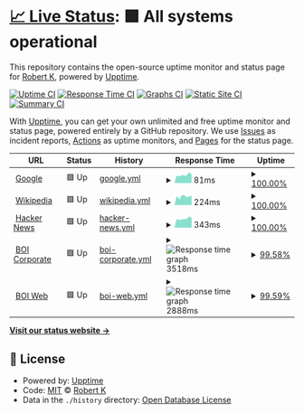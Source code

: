 # [📈 Live Status](https://demo.upptime.js.org): <!--live status--> **🟩 All systems operational**

This repository contains the open-source uptime monitor and status page for [Robert K](http://www.woodst.com/), powered by [Upptime](https://github.com/upptime/upptime).

[![Uptime CI](https://github.com/rk/upptime/workflows/Uptime%20CI/badge.svg)](https://github.com/rk/upptime/actions?query=workflow%3A%22Uptime+CI%22)
[![Response Time CI](https://github.com/rk/upptime/workflows/Response%20Time%20CI/badge.svg)](https://github.com/rk/upptime/actions?query=workflow%3A%22Response+Time+CI%22)
[![Graphs CI](https://github.com/rk/upptime/workflows/Graphs%20CI/badge.svg)](https://github.com/rk/upptime/actions?query=workflow%3A%22Graphs+CI%22)
[![Static Site CI](https://github.com/rk/upptime/workflows/Static%20Site%20CI/badge.svg)](https://github.com/rk/upptime/actions?query=workflow%3A%22Static+Site+CI%22)
[![Summary CI](https://github.com/rk/upptime/workflows/Summary%20CI/badge.svg)](https://github.com/rk/upptime/actions?query=workflow%3A%22Summary+CI%22)

With [Upptime](https://upptime.js.org), you can get your own unlimited and free uptime monitor and status page, powered entirely by a GitHub repository. We use [Issues](https://github.com/rk/upptime/issues) as incident reports, [Actions](https://github.com/rk/upptime/actions) as uptime monitors, and [Pages](https://demo.upptime.js.org) for the status page.

<!--start: status pages-->
<!-- This summary is generated by Upptime (https://github.com/upptime/upptime) -->
<!-- Do not edit this manually, your changes will be overwritten -->
<!-- prettier-ignore -->
| URL | Status | History | Response Time | Uptime |
| --- | ------ | ------- | ------------- | ------ |
| <img alt="" src="https://icons.duckduckgo.com/ip3/www.google.com.ico" height="13"> [Google](https://www.google.com) | 🟩 Up | [google.yml](https://github.com/1ramkrishnan/Upptime/commits/HEAD/history/google.yml) | <details><summary><img alt="Response time graph" src="./graphs/google/response-time-week.png" height="20"> 81ms</summary><br><a href="https://demo.upptime.js.org/history/google"><img alt="Response time 81" src="https://img.shields.io/endpoint?url=https%3A%2F%2Fraw.githubusercontent.com%2F1ramkrishnan%2FUpptime%2FHEAD%2Fapi%2Fgoogle%2Fresponse-time.json"></a><br><a href="https://demo.upptime.js.org/history/google"><img alt="24-hour response time 86" src="https://img.shields.io/endpoint?url=https%3A%2F%2Fraw.githubusercontent.com%2F1ramkrishnan%2FUpptime%2FHEAD%2Fapi%2Fgoogle%2Fresponse-time-day.json"></a><br><a href="https://demo.upptime.js.org/history/google"><img alt="7-day response time 81" src="https://img.shields.io/endpoint?url=https%3A%2F%2Fraw.githubusercontent.com%2F1ramkrishnan%2FUpptime%2FHEAD%2Fapi%2Fgoogle%2Fresponse-time-week.json"></a><br><a href="https://demo.upptime.js.org/history/google"><img alt="30-day response time 81" src="https://img.shields.io/endpoint?url=https%3A%2F%2Fraw.githubusercontent.com%2F1ramkrishnan%2FUpptime%2FHEAD%2Fapi%2Fgoogle%2Fresponse-time-month.json"></a><br><a href="https://demo.upptime.js.org/history/google"><img alt="1-year response time 81" src="https://img.shields.io/endpoint?url=https%3A%2F%2Fraw.githubusercontent.com%2F1ramkrishnan%2FUpptime%2FHEAD%2Fapi%2Fgoogle%2Fresponse-time-year.json"></a></details> | <details><summary><a href="https://demo.upptime.js.org/history/google">100.00%</a></summary><a href="https://demo.upptime.js.org/history/google"><img alt="All-time uptime 100.00%" src="https://img.shields.io/endpoint?url=https%3A%2F%2Fraw.githubusercontent.com%2F1ramkrishnan%2FUpptime%2FHEAD%2Fapi%2Fgoogle%2Fuptime.json"></a><br><a href="https://demo.upptime.js.org/history/google"><img alt="24-hour uptime 100.00%" src="https://img.shields.io/endpoint?url=https%3A%2F%2Fraw.githubusercontent.com%2F1ramkrishnan%2FUpptime%2FHEAD%2Fapi%2Fgoogle%2Fuptime-day.json"></a><br><a href="https://demo.upptime.js.org/history/google"><img alt="7-day uptime 100.00%" src="https://img.shields.io/endpoint?url=https%3A%2F%2Fraw.githubusercontent.com%2F1ramkrishnan%2FUpptime%2FHEAD%2Fapi%2Fgoogle%2Fuptime-week.json"></a><br><a href="https://demo.upptime.js.org/history/google"><img alt="30-day uptime 100.00%" src="https://img.shields.io/endpoint?url=https%3A%2F%2Fraw.githubusercontent.com%2F1ramkrishnan%2FUpptime%2FHEAD%2Fapi%2Fgoogle%2Fuptime-month.json"></a><br><a href="https://demo.upptime.js.org/history/google"><img alt="1-year uptime 100.00%" src="https://img.shields.io/endpoint?url=https%3A%2F%2Fraw.githubusercontent.com%2F1ramkrishnan%2FUpptime%2FHEAD%2Fapi%2Fgoogle%2Fuptime-year.json"></a></details>
| <img alt="" src="https://icons.duckduckgo.com/ip3/en.wikipedia.org.ico" height="13"> [Wikipedia](https://en.wikipedia.org) | 🟩 Up | [wikipedia.yml](https://github.com/1ramkrishnan/Upptime/commits/HEAD/history/wikipedia.yml) | <details><summary><img alt="Response time graph" src="./graphs/wikipedia/response-time-week.png" height="20"> 224ms</summary><br><a href="https://demo.upptime.js.org/history/wikipedia"><img alt="Response time 224" src="https://img.shields.io/endpoint?url=https%3A%2F%2Fraw.githubusercontent.com%2F1ramkrishnan%2FUpptime%2FHEAD%2Fapi%2Fwikipedia%2Fresponse-time.json"></a><br><a href="https://demo.upptime.js.org/history/wikipedia"><img alt="24-hour response time 203" src="https://img.shields.io/endpoint?url=https%3A%2F%2Fraw.githubusercontent.com%2F1ramkrishnan%2FUpptime%2FHEAD%2Fapi%2Fwikipedia%2Fresponse-time-day.json"></a><br><a href="https://demo.upptime.js.org/history/wikipedia"><img alt="7-day response time 224" src="https://img.shields.io/endpoint?url=https%3A%2F%2Fraw.githubusercontent.com%2F1ramkrishnan%2FUpptime%2FHEAD%2Fapi%2Fwikipedia%2Fresponse-time-week.json"></a><br><a href="https://demo.upptime.js.org/history/wikipedia"><img alt="30-day response time 224" src="https://img.shields.io/endpoint?url=https%3A%2F%2Fraw.githubusercontent.com%2F1ramkrishnan%2FUpptime%2FHEAD%2Fapi%2Fwikipedia%2Fresponse-time-month.json"></a><br><a href="https://demo.upptime.js.org/history/wikipedia"><img alt="1-year response time 224" src="https://img.shields.io/endpoint?url=https%3A%2F%2Fraw.githubusercontent.com%2F1ramkrishnan%2FUpptime%2FHEAD%2Fapi%2Fwikipedia%2Fresponse-time-year.json"></a></details> | <details><summary><a href="https://demo.upptime.js.org/history/wikipedia">100.00%</a></summary><a href="https://demo.upptime.js.org/history/wikipedia"><img alt="All-time uptime 100.00%" src="https://img.shields.io/endpoint?url=https%3A%2F%2Fraw.githubusercontent.com%2F1ramkrishnan%2FUpptime%2FHEAD%2Fapi%2Fwikipedia%2Fuptime.json"></a><br><a href="https://demo.upptime.js.org/history/wikipedia"><img alt="24-hour uptime 100.00%" src="https://img.shields.io/endpoint?url=https%3A%2F%2Fraw.githubusercontent.com%2F1ramkrishnan%2FUpptime%2FHEAD%2Fapi%2Fwikipedia%2Fuptime-day.json"></a><br><a href="https://demo.upptime.js.org/history/wikipedia"><img alt="7-day uptime 100.00%" src="https://img.shields.io/endpoint?url=https%3A%2F%2Fraw.githubusercontent.com%2F1ramkrishnan%2FUpptime%2FHEAD%2Fapi%2Fwikipedia%2Fuptime-week.json"></a><br><a href="https://demo.upptime.js.org/history/wikipedia"><img alt="30-day uptime 100.00%" src="https://img.shields.io/endpoint?url=https%3A%2F%2Fraw.githubusercontent.com%2F1ramkrishnan%2FUpptime%2FHEAD%2Fapi%2Fwikipedia%2Fuptime-month.json"></a><br><a href="https://demo.upptime.js.org/history/wikipedia"><img alt="1-year uptime 100.00%" src="https://img.shields.io/endpoint?url=https%3A%2F%2Fraw.githubusercontent.com%2F1ramkrishnan%2FUpptime%2FHEAD%2Fapi%2Fwikipedia%2Fuptime-year.json"></a></details>
| <img alt="" src="https://icons.duckduckgo.com/ip3/news.ycombinator.com.ico" height="13"> [Hacker News](https://news.ycombinator.com) | 🟩 Up | [hacker-news.yml](https://github.com/1ramkrishnan/Upptime/commits/HEAD/history/hacker-news.yml) | <details><summary><img alt="Response time graph" src="./graphs/hacker-news/response-time-week.png" height="20"> 343ms</summary><br><a href="https://demo.upptime.js.org/history/hacker-news"><img alt="Response time 343" src="https://img.shields.io/endpoint?url=https%3A%2F%2Fraw.githubusercontent.com%2F1ramkrishnan%2FUpptime%2FHEAD%2Fapi%2Fhacker-news%2Fresponse-time.json"></a><br><a href="https://demo.upptime.js.org/history/hacker-news"><img alt="24-hour response time 260" src="https://img.shields.io/endpoint?url=https%3A%2F%2Fraw.githubusercontent.com%2F1ramkrishnan%2FUpptime%2FHEAD%2Fapi%2Fhacker-news%2Fresponse-time-day.json"></a><br><a href="https://demo.upptime.js.org/history/hacker-news"><img alt="7-day response time 343" src="https://img.shields.io/endpoint?url=https%3A%2F%2Fraw.githubusercontent.com%2F1ramkrishnan%2FUpptime%2FHEAD%2Fapi%2Fhacker-news%2Fresponse-time-week.json"></a><br><a href="https://demo.upptime.js.org/history/hacker-news"><img alt="30-day response time 343" src="https://img.shields.io/endpoint?url=https%3A%2F%2Fraw.githubusercontent.com%2F1ramkrishnan%2FUpptime%2FHEAD%2Fapi%2Fhacker-news%2Fresponse-time-month.json"></a><br><a href="https://demo.upptime.js.org/history/hacker-news"><img alt="1-year response time 343" src="https://img.shields.io/endpoint?url=https%3A%2F%2Fraw.githubusercontent.com%2F1ramkrishnan%2FUpptime%2FHEAD%2Fapi%2Fhacker-news%2Fresponse-time-year.json"></a></details> | <details><summary><a href="https://demo.upptime.js.org/history/hacker-news">100.00%</a></summary><a href="https://demo.upptime.js.org/history/hacker-news"><img alt="All-time uptime 100.00%" src="https://img.shields.io/endpoint?url=https%3A%2F%2Fraw.githubusercontent.com%2F1ramkrishnan%2FUpptime%2FHEAD%2Fapi%2Fhacker-news%2Fuptime.json"></a><br><a href="https://demo.upptime.js.org/history/hacker-news"><img alt="24-hour uptime 100.00%" src="https://img.shields.io/endpoint?url=https%3A%2F%2Fraw.githubusercontent.com%2F1ramkrishnan%2FUpptime%2FHEAD%2Fapi%2Fhacker-news%2Fuptime-day.json"></a><br><a href="https://demo.upptime.js.org/history/hacker-news"><img alt="7-day uptime 100.00%" src="https://img.shields.io/endpoint?url=https%3A%2F%2Fraw.githubusercontent.com%2F1ramkrishnan%2FUpptime%2FHEAD%2Fapi%2Fhacker-news%2Fuptime-week.json"></a><br><a href="https://demo.upptime.js.org/history/hacker-news"><img alt="30-day uptime 100.00%" src="https://img.shields.io/endpoint?url=https%3A%2F%2Fraw.githubusercontent.com%2F1ramkrishnan%2FUpptime%2FHEAD%2Fapi%2Fhacker-news%2Fuptime-month.json"></a><br><a href="https://demo.upptime.js.org/history/hacker-news"><img alt="1-year uptime 100.00%" src="https://img.shields.io/endpoint?url=https%3A%2F%2Fraw.githubusercontent.com%2F1ramkrishnan%2FUpptime%2FHEAD%2Fapi%2Fhacker-news%2Fuptime-year.json"></a></details>
| <img alt="" src="https://icons.duckduckgo.com/ip3/bankofindia.co.in.ico" height="13"> [BOI Corporate](https://bankofindia.co.in) | 🟩 Up | [boi-corporate.yml](https://github.com/1ramkrishnan/Upptime/commits/HEAD/history/boi-corporate.yml) | <details><summary><img alt="Response time graph" src="./graphs/boi-corporate/response-time-week.png" height="20"> 3518ms</summary><br><a href="https://demo.upptime.js.org/history/boi-corporate"><img alt="Response time 3518" src="https://img.shields.io/endpoint?url=https%3A%2F%2Fraw.githubusercontent.com%2F1ramkrishnan%2FUpptime%2FHEAD%2Fapi%2Fboi-corporate%2Fresponse-time.json"></a><br><a href="https://demo.upptime.js.org/history/boi-corporate"><img alt="24-hour response time 3962" src="https://img.shields.io/endpoint?url=https%3A%2F%2Fraw.githubusercontent.com%2F1ramkrishnan%2FUpptime%2FHEAD%2Fapi%2Fboi-corporate%2Fresponse-time-day.json"></a><br><a href="https://demo.upptime.js.org/history/boi-corporate"><img alt="7-day response time 3518" src="https://img.shields.io/endpoint?url=https%3A%2F%2Fraw.githubusercontent.com%2F1ramkrishnan%2FUpptime%2FHEAD%2Fapi%2Fboi-corporate%2Fresponse-time-week.json"></a><br><a href="https://demo.upptime.js.org/history/boi-corporate"><img alt="30-day response time 3518" src="https://img.shields.io/endpoint?url=https%3A%2F%2Fraw.githubusercontent.com%2F1ramkrishnan%2FUpptime%2FHEAD%2Fapi%2Fboi-corporate%2Fresponse-time-month.json"></a><br><a href="https://demo.upptime.js.org/history/boi-corporate"><img alt="1-year response time 3518" src="https://img.shields.io/endpoint?url=https%3A%2F%2Fraw.githubusercontent.com%2F1ramkrishnan%2FUpptime%2FHEAD%2Fapi%2Fboi-corporate%2Fresponse-time-year.json"></a></details> | <details><summary><a href="https://demo.upptime.js.org/history/boi-corporate">99.58%</a></summary><a href="https://demo.upptime.js.org/history/boi-corporate"><img alt="All-time uptime 99.58%" src="https://img.shields.io/endpoint?url=https%3A%2F%2Fraw.githubusercontent.com%2F1ramkrishnan%2FUpptime%2FHEAD%2Fapi%2Fboi-corporate%2Fuptime.json"></a><br><a href="https://demo.upptime.js.org/history/boi-corporate"><img alt="24-hour uptime 100.00%" src="https://img.shields.io/endpoint?url=https%3A%2F%2Fraw.githubusercontent.com%2F1ramkrishnan%2FUpptime%2FHEAD%2Fapi%2Fboi-corporate%2Fuptime-day.json"></a><br><a href="https://demo.upptime.js.org/history/boi-corporate"><img alt="7-day uptime 99.58%" src="https://img.shields.io/endpoint?url=https%3A%2F%2Fraw.githubusercontent.com%2F1ramkrishnan%2FUpptime%2FHEAD%2Fapi%2Fboi-corporate%2Fuptime-week.json"></a><br><a href="https://demo.upptime.js.org/history/boi-corporate"><img alt="30-day uptime 99.58%" src="https://img.shields.io/endpoint?url=https%3A%2F%2Fraw.githubusercontent.com%2F1ramkrishnan%2FUpptime%2FHEAD%2Fapi%2Fboi-corporate%2Fuptime-month.json"></a><br><a href="https://demo.upptime.js.org/history/boi-corporate"><img alt="1-year uptime 99.58%" src="https://img.shields.io/endpoint?url=https%3A%2F%2Fraw.githubusercontent.com%2F1ramkrishnan%2FUpptime%2FHEAD%2Fapi%2Fboi-corporate%2Fuptime-year.json"></a></details>
| <img alt="" src="https://icons.duckduckgo.com/ip3/boiweb.bankofindia.co.in.ico" height="13"> [BOI Web](https://boiweb.bankofindia.co.in) | 🟩 Up | [boi-web.yml](https://github.com/1ramkrishnan/Upptime/commits/HEAD/history/boi-web.yml) | <details><summary><img alt="Response time graph" src="./graphs/boi-web/response-time-week.png" height="20"> 2888ms</summary><br><a href="https://demo.upptime.js.org/history/boi-web"><img alt="Response time 2888" src="https://img.shields.io/endpoint?url=https%3A%2F%2Fraw.githubusercontent.com%2F1ramkrishnan%2FUpptime%2FHEAD%2Fapi%2Fboi-web%2Fresponse-time.json"></a><br><a href="https://demo.upptime.js.org/history/boi-web"><img alt="24-hour response time 3655" src="https://img.shields.io/endpoint?url=https%3A%2F%2Fraw.githubusercontent.com%2F1ramkrishnan%2FUpptime%2FHEAD%2Fapi%2Fboi-web%2Fresponse-time-day.json"></a><br><a href="https://demo.upptime.js.org/history/boi-web"><img alt="7-day response time 2888" src="https://img.shields.io/endpoint?url=https%3A%2F%2Fraw.githubusercontent.com%2F1ramkrishnan%2FUpptime%2FHEAD%2Fapi%2Fboi-web%2Fresponse-time-week.json"></a><br><a href="https://demo.upptime.js.org/history/boi-web"><img alt="30-day response time 2888" src="https://img.shields.io/endpoint?url=https%3A%2F%2Fraw.githubusercontent.com%2F1ramkrishnan%2FUpptime%2FHEAD%2Fapi%2Fboi-web%2Fresponse-time-month.json"></a><br><a href="https://demo.upptime.js.org/history/boi-web"><img alt="1-year response time 2888" src="https://img.shields.io/endpoint?url=https%3A%2F%2Fraw.githubusercontent.com%2F1ramkrishnan%2FUpptime%2FHEAD%2Fapi%2Fboi-web%2Fresponse-time-year.json"></a></details> | <details><summary><a href="https://demo.upptime.js.org/history/boi-web">99.59%</a></summary><a href="https://demo.upptime.js.org/history/boi-web"><img alt="All-time uptime 99.59%" src="https://img.shields.io/endpoint?url=https%3A%2F%2Fraw.githubusercontent.com%2F1ramkrishnan%2FUpptime%2FHEAD%2Fapi%2Fboi-web%2Fuptime.json"></a><br><a href="https://demo.upptime.js.org/history/boi-web"><img alt="24-hour uptime 100.00%" src="https://img.shields.io/endpoint?url=https%3A%2F%2Fraw.githubusercontent.com%2F1ramkrishnan%2FUpptime%2FHEAD%2Fapi%2Fboi-web%2Fuptime-day.json"></a><br><a href="https://demo.upptime.js.org/history/boi-web"><img alt="7-day uptime 99.59%" src="https://img.shields.io/endpoint?url=https%3A%2F%2Fraw.githubusercontent.com%2F1ramkrishnan%2FUpptime%2FHEAD%2Fapi%2Fboi-web%2Fuptime-week.json"></a><br><a href="https://demo.upptime.js.org/history/boi-web"><img alt="30-day uptime 99.59%" src="https://img.shields.io/endpoint?url=https%3A%2F%2Fraw.githubusercontent.com%2F1ramkrishnan%2FUpptime%2FHEAD%2Fapi%2Fboi-web%2Fuptime-month.json"></a><br><a href="https://demo.upptime.js.org/history/boi-web"><img alt="1-year uptime 99.59%" src="https://img.shields.io/endpoint?url=https%3A%2F%2Fraw.githubusercontent.com%2F1ramkrishnan%2FUpptime%2FHEAD%2Fapi%2Fboi-web%2Fuptime-year.json"></a></details>

<!--end: status pages-->

[**Visit our status website →**](https://demo.upptime.js.org)

## 📄 License

- Powered by: [Upptime](https://github.com/upptime/upptime)
- Code: [MIT](./LICENSE) © [Robert K](http://www.woodst.com/)
- Data in the `./history` directory: [Open Database License](https://opendatacommons.org/licenses/odbl/1-0/)

